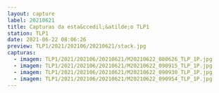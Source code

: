 ```yaml
---
layout: capture
label: 20210621
title: Capturas da esta&ccedil;&atilde;o TLP1
station: TLP1
date: 2021-06-22 08:06:26
preview: TLP1/2021/202106/20210621/stack.jpg
capturas:
  - imagem: TLP1/2021/202106/20210621/M20210622_080626_TLP_1P.jpg
  - imagem: TLP1/2021/202106/20210621/M20210622_090915_TLP_1P.jpg
  - imagem: TLP1/2021/202106/20210621/M20210622_090930_TLP_1P.jpg
  - imagem: TLP1/2021/202106/20210621/M20210622_090954_TLP_1P.jpg
---
```

